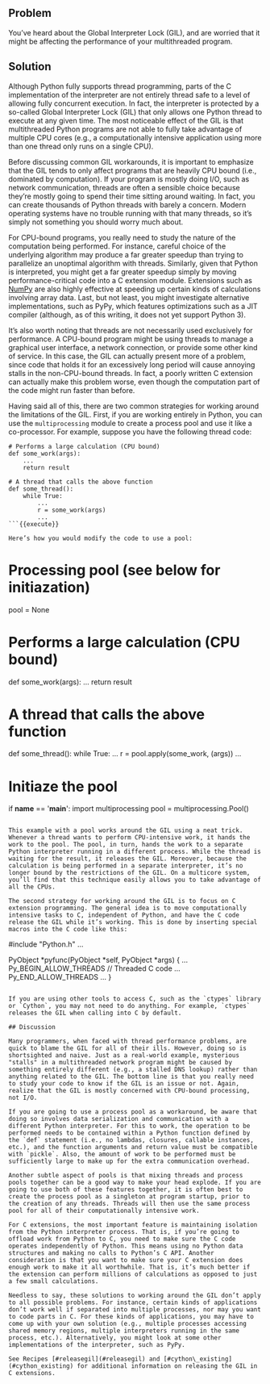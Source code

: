 ## Problem

You’ve heard about the Global Interpreter Lock (GIL), and are worried that it might be affecting the performance of your multithreaded program.

## Solution

Although Python fully supports thread programming, parts of the C implementation of the interpreter are not entirely thread safe to a level of allowing fully concurrent execution. In fact, the interpreter is protected by a so-called Global Interpreter Lock (GIL) that only allows one Python thread to execute at any given time. The most noticeable effect of the GIL is that multithreaded Python programs are not able to fully take advantage of multiple CPU cores (e.g., a computationally intensive application using more than one thread only runs on a single CPU).

Before discussing common GIL workarounds, it is important to emphasize that the GIL tends to only affect programs that are heavily CPU bound (i.e., dominated by computation). If your program is mostly doing I/O, such as network communication, threads are often a sensible choice because they’re mostly going to spend their time sitting around waiting. In fact, you can create thousands of Python threads with barely a concern. Modern operating systems have no trouble running with that many threads, so it’s simply not something you should worry much about.

For CPU-bound programs, you really need to study the nature of the computation being performed. For instance, careful choice of the underlying algorithm may produce a far greater speedup than trying to parallelize an unoptimal algorithm with threads. Similarly, given that Python is interpreted, you might get a far greater speedup simply by moving performance-critical code into a C extension module. Extensions such as [NumPy](http://www.numpy.org) are also highly effective at speeding up certain kinds of calculations involving array data. Last, but not least, you might investigate alternative implementations, such as PyPy, which features optimizations such as a JIT compiler (although, as of this writing, it does not yet support Python 3).

It’s also worth noting that threads are not necessarily used exclusively for performance. A CPU-bound program might be using threads to manage a graphical user interface, a network connection, or provide some other kind of service. In this case, the GIL can actually present more of a problem, since code that holds it for an excessively long period will cause annoying stalls in the non-CPU-bound threads. In fact, a poorly written C extension can actually make this problem worse, even though the computation part of the code might run faster than before.

Having said all of this, there are two common strategies for working around the limitations of the GIL. First, if you are working entirely in Python, you can use the `multiprocessing` module to create a process pool and use it like a co-processor. For example, suppose you have the following thread code:

```
# Performs a large calculation (CPU bound)
def some_work(args):
    ...
    return result

# A thread that calls the above function
def some_thread():
    while True:
        ...
        r = some_work(args)
        ...
```{{execute}}

Here’s how you would modify the code to use a pool:

```
# Processing pool (see below for initiazation)
pool = None

# Performs a large calculation (CPU bound)
def some_work(args):
    ...
    return result

# A thread that calls the above function
def some_thread():
    while True:
        ...
        r = pool.apply(some_work, (args))
        ...

# Initiaze the pool
if __name__ == '__main__':
    import multiprocessing
    pool = multiprocessing.Pool()
```{{execute}}

This example with a pool works around the GIL using a neat trick. Whenever a thread wants to perform CPU-intensive work, it hands the work to the pool. The pool, in turn, hands the work to a separate Python interpreter running in a different process. While the thread is waiting for the result, it releases the GIL. Moreover, because the calculation is being performed in a separate interpreter, it’s no longer bound by the restrictions of the GIL. On a multicore system, you’ll find that this technique easily allows you to take advantage of all the CPUs.

The second strategy for working around the GIL is to focus on C extension programming. The general idea is to move computationally intensive tasks to C, independent of Python, and have the C code release the GIL while it’s working. This is done by inserting special macros into the C code like this:

```
#include "Python.h"
...

PyObject *pyfunc(PyObject *self, PyObject *args) {
   ...
   Py_BEGIN_ALLOW_THREADS
   // Threaded C code
   ...
   Py_END_ALLOW_THREADS
   ...
}
```{{execute}}

If you are using other tools to access C, such as the `ctypes` library or `Cython`, you may not need to do anything. For example, `ctypes` releases the GIL when calling into C by default.

## Discussion

Many programmers, when faced with thread performance problems, are quick to blame the GIL for all of their ills. However, doing so is shortsighted and naive. Just as a real-world example, mysterious "stalls" in a multithreaded network program might be caused by something entirely different (e.g., a stalled DNS lookup) rather than anything related to the GIL. The bottom line is that you really need to study your code to know if the GIL is an issue or not. Again, realize that the GIL is mostly concerned with CPU-bound processing, not I/O.

If you are going to use a process pool as a workaround, be aware that doing so involves data serialization and communication with a different Python interpreter. For this to work, the operation to be performed needs to be contained within a Python function defined by the `def` statement (i.e., no lambdas, closures, callable instances, etc.), and the function arguments and return value must be compatible with `pickle`. Also, the amount of work to be performed must be sufficiently large to make up for the extra communication overhead.

Another subtle aspect of pools is that mixing threads and process pools together can be a good way to make your head explode. If you are going to use both of these features together, it is often best to create the process pool as a singleton at program startup, prior to the creation of any threads. Threads will then use the same process pool for all of their computationally intensive work.

For C extensions, the most important feature is maintaining isolation from the Python interpreter process. That is, if you’re going to offload work from Python to C, you need to make sure the C code operates independently of Python. This means using no Python data structures and making no calls to Python’s C API. Another consideration is that you want to make sure your C extension does enough work to make it all worthwhile. That is, it’s much better if the extension can perform millions of calculations as opposed to just a few small calculations.

Needless to say, these solutions to working around the GIL don’t apply to all possible problems. For instance, certain kinds of applications don’t work well if separated into multiple processes, nor may you want to code parts in C. For these kinds of applications, you may have to come up with your own solution (e.g., multiple processes accessing shared memory regions, multiple interpreters running in the same process, etc.). Alternatively, you might look at some other implementations of the interpreter, such as PyPy.

See Recipes [#releasegil](#releasegil) and [#cython\_existing](#cython_existing) for additional information on releasing the GIL in C extensions.